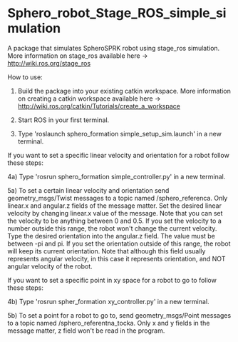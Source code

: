 # Sphero_robot_Stage_ROS_simple_simulation

A package that simulates SpheroSPRK robot using stage_ros simulation. More information on stage_ros available here -> http://wiki.ros.org/stage_ros

How to use:

1) Build the package into your existing catkin workspace. More information on creating a catkin workspace available here -> http://wiki.ros.org/catkin/Tutorials/create_a_workspace

2) Start ROS in your first terminal.

3) Type 'roslaunch sphero_formation simple_setup_sim.launch' in a new terminal.

If you want to set a specific linear velocity and orientation for a robot follow these steps:

4a) Type 'rosrun sphero_formation simple_controller.py' in a new terminal.

5a) To set a certain linear velocity and orientation send geometry_msgs/Twist messages to a topic named /sphero_referenca.
Only linear.x and angular.z fields of the message matter. Set the desired linear velocity by changing linear.x value of the message.
Note that you can set the velocity to be anything between 0 and 0.5. If you set the velocity to a number outside this range, the robot won't
change the current velocity. Type the desired orientation into the angular.z field. The value must be between -pi and pi. If you set the orientation
outside of this range, the robot will keep its current orientation. Note that although this field usually represents angular velocity,
in this case it represents orientation, and NOT angular velocity of the robot.

If you want to set a specific point in xy space for a robot to go to follow these steps:

4b) Type 'rosrun spher_formation xy_controller.py' in a new terminal.

5b) To set a point for a robot to go to, send geometry_msgs/Point messages to a topic named /sphero_referentna_tocka.
Only x and y fields in the message matter, z field won't be read in the program.
